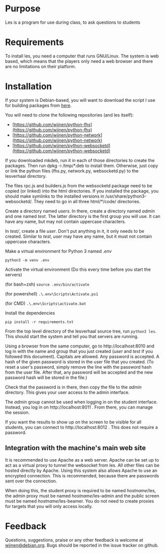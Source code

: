 # Purpose
Les is a program for use during class, to ask questions to students

# Requirements
To install les, you need a computer that runs GNU/Linux. The system is web
based, which means that the players only need a web browser and there are no
limitations on their platform.

# Installation
If your system is Debian-based, you will want to download the script I use for
building packages from [here](https://people.debian.org/~wijnen/mkdeb).

You will need to clone the following repositories (and les itself):

  - [https://github.com/wijnen/python-fhs](https://github.com/wijnen/python-fhs)
  - [https://github.com/wijnen/python-network](https://github.com/wijnen/python-network)
  - [https://github.com/wijnen/python-websocketd](https://github.com/wijnen/python-websocketd)

If you downloaded mkdeb, run it in each of those directories to create the
packages. Then run dpkg -i /tmp/\*.deb to install them. Otherwise, just copy or
link the python files (fhs.py, network.py, websocketd.py) to the lesverhaal
directory.

The files rpc.js and builders.js from the websocketd package need to be copied
(or linked) into the html directories. If you installed the package, you should
make symlinks to the installed versions in /usr/share/python3-websocketd/. They
need to go in all three html/\*/code/ directories.

Create a directory named *users*. In there, create a directory named *admin*
and one named *test*. The latter directory is the first group you will use. It
can have any name, but may not contain uppercase characters.

In *test/*, create a file *user*. Don't put anything in it, it only needs to be
created. Similar to *test*, *user* may have any name, but it must not contain
uppercase characters.

Make a virtual environment for Python 3 named *.env*

```python3 -m venv .env```

Activate the virtual environment (Do this every time before you start the servers)

(for bash+zsh) ```source .env/bin/activate```

(for powershell) ```.\.env\Scripts\Activate.ps1```

(for CMD) ```.\.env\Scripts\activate.bat```

Install the dependencies

```pip install -r requirements.txt```

From the top level directory of the lesverhaal source tree, run ```python3 les```.
This should start the system and tell you that servers are running.

Using a browser from the same computer, go to http://localhost:8010 and log in
with the name and group that you just created (*user* and *test* if you
followed this document). Capitals are allowed. Any password is accepted. A hash
of the given password is stored in the user file that you created. (To reset a
user's password, simply remove the line with the password hash from the user
file. After that, any password will be accepted and the new password hash will
be stored in the file.)

Check that the password is in there, then copy the file to the *admin*
directory. This gives your user access to the admin interface.

The *admin* group cannot be used when logging in on the student interface.
Instead, you log in on http://localhost:8011 .  From there, you can manage the
session.

If you want the results to show up on the screen to be visible for all
students, you can connect to http://localhost:8012 .  This does not require a
password.

## Integration with the machine's main web site
It is recommended to use Apache as a web server. Apache can be set up to act as
a virtual proxy to tunnel the websocket from les. All other files can be hosted
directly by Apache. Using this system also allows Apache to use an encrypted
connection. This is recommended, because there are passwords sent over the
connection.

When doing this, the student proxy is required to be named *hostname*/les, the
admin proxy must be named *hostname*/les-admin and the public screen must be
named *hostname*/les-beamer. You do not need to create proxies for targets that
you will only access locally.

# Feedback
Questions, suggestions, praise or any other feedback is welcome at
[wijnen@debian.org](mailto:wijnen@debian.org). Bugs should be reported in the
issue tracker on github.
